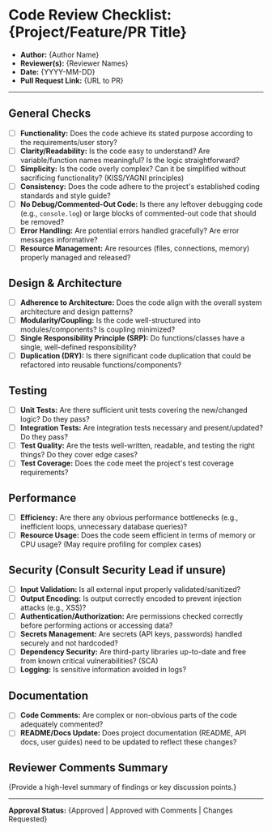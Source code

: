 # Code Review Checklist: {Project/Feature/PR Title}

*   **Author:** {Author Name}
*   **Reviewer(s):** {Reviewer Names}
*   **Date:** {YYYY-MM-DD}
*   **Pull Request Link:** {URL to PR}

---

## General Checks

*   [ ] **Functionality:** Does the code achieve its stated purpose according to the requirements/user story?
*   [ ] **Clarity/Readability:** Is the code easy to understand? Are variable/function names meaningful? Is the logic straightforward?
*   [ ] **Simplicity:** Is the code overly complex? Can it be simplified without sacrificing functionality? (KISS/YAGNI principles)
*   [ ] **Consistency:** Does the code adhere to the project's established coding standards and style guide?
*   [ ] **No Debug/Commented-Out Code:** Is there any leftover debugging code (e.g., `console.log`) or large blocks of commented-out code that should be removed?
*   [ ] **Error Handling:** Are potential errors handled gracefully? Are error messages informative?
*   [ ] **Resource Management:** Are resources (files, connections, memory) properly managed and released?

## Design & Architecture

*   [ ] **Adherence to Architecture:** Does the code align with the overall system architecture and design patterns?
*   [ ] **Modularity/Coupling:** Is the code well-structured into modules/components? Is coupling minimized?
*   [ ] **Single Responsibility Principle (SRP):** Do functions/classes have a single, well-defined responsibility?
*   [ ] **Duplication (DRY):** Is there significant code duplication that could be refactored into reusable functions/components?

## Testing

*   [ ] **Unit Tests:** Are there sufficient unit tests covering the new/changed logic? Do they pass?
*   [ ] **Integration Tests:** Are integration tests necessary and present/updated? Do they pass?
*   [ ] **Test Quality:** Are the tests well-written, readable, and testing the right things? Do they cover edge cases?
*   [ ] **Test Coverage:** Does the code meet the project's test coverage requirements?

## Performance

*   [ ] **Efficiency:** Are there any obvious performance bottlenecks (e.g., inefficient loops, unnecessary database queries)?
*   [ ] **Resource Usage:** Does the code seem efficient in terms of memory or CPU usage? (May require profiling for complex cases)

## Security (Consult Security Lead if unsure)

*   [ ] **Input Validation:** Is all external input properly validated/sanitized?
*   [ ] **Output Encoding:** Is output correctly encoded to prevent injection attacks (e.g., XSS)?
*   [ ] **Authentication/Authorization:** Are permissions checked correctly before performing actions or accessing data?
*   [ ] **Secrets Management:** Are secrets (API keys, passwords) handled securely and not hardcoded?
*   [ ] **Dependency Security:** Are third-party libraries up-to-date and free from known critical vulnerabilities? (SCA)
*   [ ] **Logging:** Is sensitive information avoided in logs?

## Documentation

*   [ ] **Code Comments:** Are complex or non-obvious parts of the code adequately commented?
*   [ ] **README/Docs Update:** Does project documentation (README, API docs, user guides) need to be updated to reflect these changes?

## Reviewer Comments Summary

{Provide a high-level summary of findings or key discussion points.}

---

**Approval Status:** {Approved | Approved with Comments | Changes Requested}